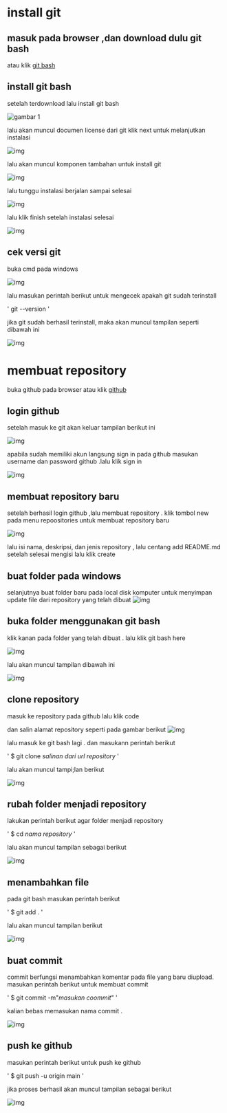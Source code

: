 # install git 
## masuk pada browser ,dan download dulu git bash
atau klik [git bash](git-scm.com)

## install git bash 
setelah terdownload lalu install git bash

![gambar 1](screenshot/picture2.png)

lalu akan muncul documen license dari git
klik next untuk melanjutkan instalasi

![img](screenshot/picture3.png)

lalu akan muncul komponen tambahan untuk install git

![img](screenshot/picture4.png)


lalu tunggu instalasi berjalan sampai selesai

![img](screenshot/screenshot_188.png)

lalu klik finish setelah instalasi selesai

![img](screenshot/picture6.png)

## cek versi git
buka cmd pada windows

![img](screenshot/picture7)

lalu masukan perintah berikut untuk mengecek apakah git sudah terinstall

'
git --version
'

jika git sudah berhasil terinstall, maka akan muncul tampilan seperti dibawah ini

![img](screenshot/pictures8.png)

# membuat repository

buka github pada browser 
atau klik [github](http://github.com)

## login github
setelah masuk ke git akan keluar tampilan berikut ini

![img](screenshot/picture11.png)

apabila sudah memiliki akun langsung sign in pada github
masukan username dan password github .lalu klik sign in

![img](screenshot/picture12.png)


## membuat repository baru

setelah berhasil login github ,lalu membuat repository .
klik tombol new pada menu repoositories untuk membuat repository baru

![img](screenshot/picture13.png)

lalu isi nama, deskripsi, dan jenis repository , 
lalu centang add README.md
setelah selesai mengisi lalu klik create

## buat folder pada windows

selanjutnya buat folder baru pada local disk komputer untuk menyimpan update file dari repository yang telah dibuat
![img](screenshot/picture1.png)

## buka folder menggunakan git bash

klik kanan pada folder yang telah dibuat .
lalu klik git bash here

![img](screenshot/picture9.png)
 
lalu akan muncul tampilan dibawah ini

![img](screenshot/picture10.png)

## clone repository 

masuk ke repository pada github
lalu klik code

dan salin alamat repository seperti pada gambar berikut
![img](screenshot/picture14.png)

lalu masuk ke git bash lagi .
dan masukann perintah berikut

'
$ git clone *salinan dari url repository*
'

lalu akan muncul tampi;lan berikut

![img](screenshot/picture15.png)

## rubah folder menjadi repository

lakukan perintah berikut agar folder menjadi repository

'
$ cd *nama repository*
'

lalu akan muncul tampilan sebagai berikut

![img](screenshot/picture16.png)

## menambahkan file

pada git bash masukan perintah berikut

'
$ git add .
'

lalu akan muncul tampilan berikut

![img](screenchot/picture20.png)

## buat commit

commit berfungsi menambahkan komentar pada file yang baru diupload.
masukan perintah berikut untuk membuat commit

'
$ git commit -m"*masukan coommit*"
'

kalian bebas memasukan nama commit .

![img](screenshot/picture21.png)

## push ke github

masukan perintah berikut untuk push ke github

'
$ git push -u origin main
'

jika proses berhasil akan muncul tampilan sebagai berikut

![img](screenshot/picture22.png)